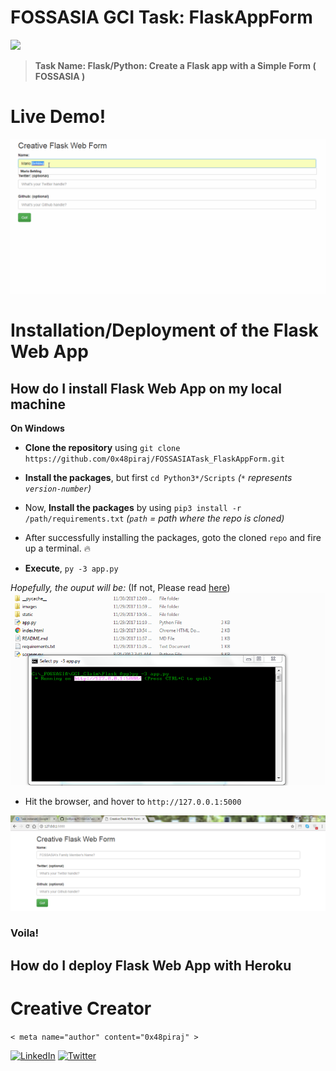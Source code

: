 # FOSSASIA GCI Task: FlaskAppForm
![](https://www.vectorlogo.zone/logos/pocoo_flask/pocoo_flask-card.png)
> **Task Name: Flask/Python: Create a Flask app with a Simple Form ( FOSSASIA )**

 # Live Demo!
 
 ![demo](/images/demo.gif)
 

# Installation/Deployment of the Flask Web App

## How do I install Flask Web App on my local machine


**On Windows**

* **Clone the repository** using `git clone https://github.com/0x48piraj/FOSSASIATask_FlaskAppForm.git`

* **Install the packages**, but first `cd Python3*/Scripts` *(`*` represents `version-number`)*

* Now, **Install the packages** by using `pip3 install -r /path/requirements.txt` *(`path` = path where the repo is cloned)*

* After successfully installing the packages, goto the cloned `repo` and fire up a terminal. :fire:

* **Execute**, `py -3 app.py`

*Hopefully, the ouput will be:* (If not, Please read [here](CONTRIBUTING.md))
![](/images/terminal.PNG)

* Hit the browser, and hover to `http://127.0.0.1:5000`

![](/images/ui.PNG)
### Voila!


## How do I deploy Flask Web App with Heroku



# Creative Creator

`< meta name="author" content="0x48piraj" >`

[![LinkedIn](https://i.imgur.com/XEu2UHB.png)](https://www.linkedin.com/in/0x48piraj/)
[![Twitter](https://i.imgur.com/PZow4Us.png)](https://twitter.com/0x48piraj)
